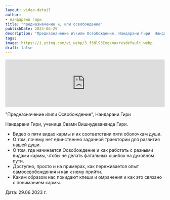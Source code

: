 ```yaml
---
layout: video-detail
author:
- нандарани гири
title: "предназначение и, или освобождение"
publishDate: 2023-06-29
description: "Предназначение и\\или Освобождение, Нандарани Гири  Нандарани Гири, ученица Свами Вишнудевананда Гири. * Видео о пяти видах кармы и их соответствии пяти оболочкам души. * О том, почему нет единственно заданной траектории для развития нашей души."
tags: 
image: https://i.ytimg.com/vi_webp/3_f3Nl93Emg/maxresdefault.webp
draft: false
---
```


<iframe width="100%" src="https://www.youtube.com/embed/3_f3Nl93Emg" frameborder="0" allowfullscreen=""></iframe> 

 "Предназначение и\\или Освобождение", Нандарани Гири

 Нандарани Гири, ученица Свами Вишнудевананда Гири.

* Видео о пяти видах кармы и их соответствии пяти оболочкам души.
* О том, почему нет единственно заданной траектории для развития нашей души.
* О том, где начинается Освобождение и как работать с разными видами кармы, чтобы не делать фатальных ошибок на духовном пути.
* Доступно, просто и на примерах, как переживается опыт самоосвобождения и как к нему прийти.
* Каким образом нас покидают клеши и омрачения и как это связано с пониманием кармы.

  
 Дата: 29.06.2023 г.

  

 